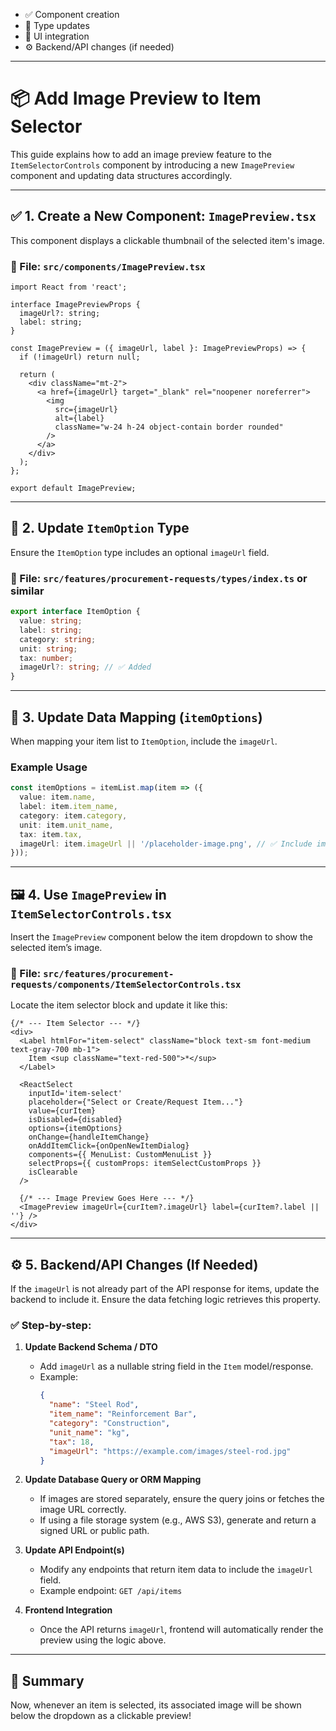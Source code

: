 

- ✅ Component creation
- 🔧 Type updates
- 🔄 UI integration
- ⚙️ Backend/API changes (if needed)

---

# 📦 Add Image Preview to Item Selector

This guide explains how to add an image preview feature to the `ItemSelectorControls` component by introducing a new `ImagePreview` component and updating data structures accordingly.

---

## ✅ 1. Create a New Component: `ImagePreview.tsx`

This component displays a clickable thumbnail of the selected item's image.

### 📁 File: `src/components/ImagePreview.tsx`

```tsx
import React from 'react';

interface ImagePreviewProps {
  imageUrl?: string;
  label: string;
}

const ImagePreview = ({ imageUrl, label }: ImagePreviewProps) => {
  if (!imageUrl) return null;

  return (
    <div className="mt-2">
      <a href={imageUrl} target="_blank" rel="noopener noreferrer">
        <img
          src={imageUrl}
          alt={label}
          className="w-24 h-24 object-contain border rounded"
        />
      </a>
    </div>
  );
};

export default ImagePreview;
```

---

## 🔧 2. Update `ItemOption` Type

Ensure the `ItemOption` type includes an optional `imageUrl` field.

### 📁 File: `src/features/procurement-requests/types/index.ts` or similar

```ts
export interface ItemOption {
  value: string;
  label: string;
  category: string;
  unit: string;
  tax: number;
  imageUrl?: string; // ✅ Added
}
```

---

## 🔄 3. Update Data Mapping (`itemOptions`)

When mapping your item list to `ItemOption`, include the `imageUrl`.

### Example Usage

```ts
const itemOptions = itemList.map(item => ({
  value: item.name,
  label: item.item_name,
  category: item.category,
  unit: item.unit_name,
  tax: item.tax,
  imageUrl: item.imageUrl || '/placeholder-image.png', // ✅ Include image URL
}));
```

---

## 🖼️ 4. Use `ImagePreview` in `ItemSelectorControls.tsx`

Insert the `ImagePreview` component below the item dropdown to show the selected item’s image.

### 📁 File: `src/features/procurement-requests/components/ItemSelectorControls.tsx`

Locate the item selector block and update it like this:

```tsx
{/* --- Item Selector --- */}
<div>
  <Label htmlFor="item-select" className="block text-sm font-medium text-gray-700 mb-1">
    Item <sup className="text-red-500">*</sup>
  </Label>

  <ReactSelect
    inputId='item-select'
    placeholder={"Select or Create/Request Item..."}
    value={curItem}
    isDisabled={disabled}
    options={itemOptions}
    onChange={handleItemChange}
    onAddItemClick={onOpenNewItemDialog}
    components={{ MenuList: CustomMenuList }}
    selectProps={{ customProps: itemSelectCustomProps }}
    isClearable
  />

  {/* --- Image Preview Goes Here --- */}
  <ImagePreview imageUrl={curItem?.imageUrl} label={curItem?.label || ''} />
</div>
```

---

## ⚙️ 5. Backend/API Changes (If Needed)

If the `imageUrl` is not already part of the API response for items, update the backend to include it. Ensure the data fetching logic retrieves this property.

### ✅ Step-by-step:

1. **Update Backend Schema / DTO**
   - Add `imageUrl` as a nullable string field in the `Item` model/response.
   - Example:
     ```json
     {
       "name": "Steel Rod",
       "item_name": "Reinforcement Bar",
       "category": "Construction",
       "unit_name": "kg",
       "tax": 18,
       "imageUrl": "https://example.com/images/steel-rod.jpg"
     }
     ```

2. **Update Database Query or ORM Mapping**
   - If images are stored separately, ensure the query joins or fetches the image URL correctly.
   - If using a file storage system (e.g., AWS S3), generate and return a signed URL or public path.

3. **Update API Endpoint(s)**
   - Modify any endpoints that return item data to include the `imageUrl` field.
   - Example endpoint: `GET /api/items`


5. **Frontend Integration**
   - Once the API returns `imageUrl`, frontend will automatically render the preview using the logic above.

---

## 📌 Summary


Now, whenever an item is selected, its associated image will be shown below the dropdown as a clickable preview!


